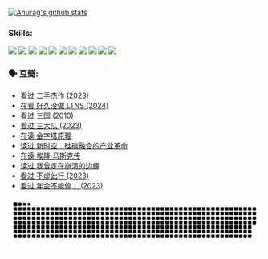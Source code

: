 
[![Anurag's github stats](https://github-readme-stats.vercel.app/api?username=w940853815)](https://github.com/anuraghazra/github-readme-stats)

### Skills:

<code><img height="32" src="https://cdn.jsdelivr.net/npm/simple-icons@v5/icons/python.svg"></code>
<code><img height="32" src="https://cdn.jsdelivr.net/npm/simple-icons@v5/icons/javascript.svg"></code>
<code><img height="32" src="https://cdn.jsdelivr.net/npm/simple-icons@v5/icons/django.svg"></code>
<code><img height="32" src="https://cdn.jsdelivr.net/npm/simple-icons@v5/icons/flask.svg"></code>
<code><img height="32" src="https://cdn.jsdelivr.net/npm/simple-icons@v5/icons/vuetify.svg"></code>
<code><img height="32" src="https://cdn.jsdelivr.net/npm/simple-icons@v5/icons/git.svg"></code>
<code><img height="32" src="https://cdn.jsdelivr.net/npm/simple-icons@v5/icons/docker.svg"></code>
<code><img height="32" src="https://cdn.jsdelivr.net/npm/simple-icons@v5/icons/postgresql.svg"></code>
<code><img height="32" src="https://cdn.jsdelivr.net/npm/simple-icons@v5/icons/elasticsearch.svg"></code>
<code><img height="32" src="https://cdn.jsdelivr.net/npm/simple-icons@v5/icons/macos.svg"></code>
<code><img height="32" src="https://cdn.jsdelivr.net/npm/simple-icons@v5/icons/linux.svg"></code>

### 🗣 豆瓣:

<!-- DOUBAN-ACTIVITIES:START -->
- [看过 二手杰作‎ (2023)](https://www.douban.com/people/136069238/status/4522502716/?_i=08021000)
- [在看 好久没做 LTNS‎ (2024)](https://www.douban.com/people/136069238/status/4521969883/?_i=08021000)
- [看过 三国‎ (2010)](https://www.douban.com/people/136069238/status/4521634661/?_i=08021000)
- [看过 三大队‎ (2023)](https://www.douban.com/people/136069238/status/4510323325/?_i=08021000)
- [在读 金字塔原理](https://www.douban.com/people/136069238/status/4507497587/?_i=08021000)
- [读过 新时空：硅碳融合的产业革命](https://www.douban.com/people/136069238/status/4506659177/?_i=08021000)
- [在读 埃隆·马斯克传](https://www.douban.com/people/136069238/status/4500417190/?_i=08021000)
- [读过 我曾走在崩溃的边缘](https://www.douban.com/people/136069238/status/4500416754/?_i=08021000)
- [看过 不虚此行‎ (2023)](https://www.douban.com/people/136069238/status/4499973052/?_i=08021000)
- [看过 年会不能停！‎ (2023)](https://www.douban.com/people/136069238/status/4498582002/?_i=08021000)
<!-- DOUBAN-ACTIVITIES:END -->


![Snake animation](https://raw.githubusercontent.com/w940853815/w940853815/output/github-contribution-grid-snake.svg)

<!--
**w940853815/w940853815** is a ✨ _special_ ✨ repository because its `README.md` (this file) appears on your GitHub profile.

Here are some ideas to get you started:

- 🔭 I’m currently working on ...
- 🌱 I’m currently learning ...
- 👯 I’m looking to collaborate on ...
- 🤔 I’m looking for help with ...
- 💬 Ask me about ...
- 📫 How to reach me: ...
- 😄 Pronouns: ...
- ⚡ Fun fact: ...
-->
